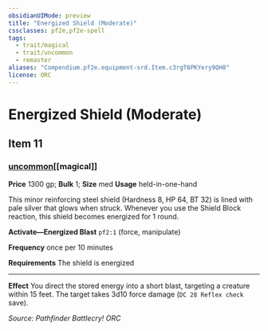 ```yaml
---
obsidianUIMode: preview
title: "Energized Shield (Moderate)"
cssclasses: pf2e,pf2e-spell
tags:
  - trait/magical
  - trait/uncommon
  - remaster
aliases: "Compendium.pf2e.equipment-srd.Item.c3rgT6PKYery9QH8"
license: ORC
---
```

# Energized Shield (Moderate)
## Item 11
### [uncommon](uncommon "Uncommon Rarity Trait")[[magical]]


**Price** 1300 gp; 
**Bulk** 1; **Size** med
**Usage** held-in-one-hand

This minor reinforcing steel shield (Hardness 8, HP 64, BT 32) is lined with pale silver that glows when struck. Whenever you use the Shield Block reaction, this shield becomes energized for 1 round.

**Activate—Energized Blast** `pf2:1` (force, manipulate)

**Frequency** once per 10 minutes

**Requirements** The shield is energized

* * *

**Effect** You direct the stored energy into a short blast, targeting a creature within 15 feet. The target takes 3d10 force damage (`DC 28 Reflex check` save).

*Source: Pathfinder Battlecry!*
*ORC*